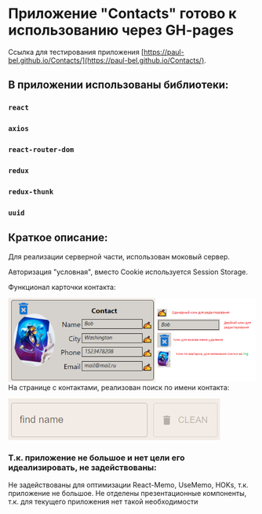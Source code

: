 # Приложение "Contacts" готово к использованию через GH-pages

Ссылка для тестирования приложения [https://paul-bel.github.io/Contacts/](https://paul-bel.github.io/Contacts/).

## В приложении использованы библиотеки:
### `react`
### `axios`
### `react-router-dom`
### `redux`
### `redux-thunk`
### `uuid`

## Краткое описание:
Для реализации серверной части, использован моковый сервер.

Авторизация "условная", вместо Cookie используется Session Storage.

Функционал карточки контакта:

![img_2.png](img_2.png)
На странице с контактами, реализован поиск по имени контакта:

![img_3.png](img_3.png)

### Т.к. приложение не большое и нет цели его идеализировать, не задействованы:
Не задействованы для оптимизации React-Memo, UseMemo, HOKs, т.к. приложение не большое.
Не отделены презентационные компоненты, т.к. для текущего приложения нет такой необходимости

